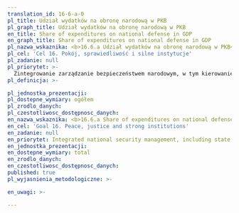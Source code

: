 ```yaml
---
translation_id: 16-6-a-0
pl_title: Udział wydatków na obronę narodową w PKB
pl_graph_title: Udział wydatków na obronę narodową w PKB
en_title: Share of expenditures on national defense in GDP
en_graph_title: Share of expenditures on national defense in GDP
pl_nazwa_wskaznika: <b>16.6.a Udział wydatków na obronę narodową w PKB</b>
pl_cel: 'Cel 16. Pokój, sprawiedliwość i silne instytucje'
pl_zadanie: null
pl_priorytet: >-
  Zintegrowanie zarządzanie bezpieczeństwem narodowym, w tym kierowanie obroną państwa oraz budowanie zdolności adaptacyjnych
pl_definicja: >-

pl_jednostka_prezentacji:
pl_dostepne_wymiary: ogółem
pl_zrodlo_danych:
pl_czestotliwosc_dostępnosc_danych:
en_nazwa_wskaznika: <b>16.6.a Share of expenditures on national defense in GDP</b>
en_cel: 'Goal 16. Peace, justice and strong institutions'
en_zadanie: null
en_priorytet: Integrated national security management, including state defense management and building adaptive capabilities
en_jednostka_prezentacji:
en_dostepne_wymiary: total
en_zrodlo_danych:
en_czestotliwosc_dostępnosc_danych:
published: true
pl_wyjasnienia_metodologiczne: >-

en_uwagi: >-

---
```

